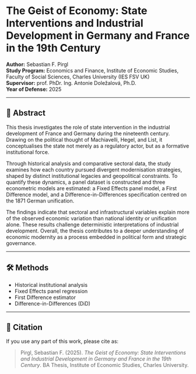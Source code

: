# The Geist of Economy: State Interventions and Industrial Development in Germany and France in the 19th Century

**Author:** Sebastian F. Pirgl  
**Study Program:** Economics and Finance, Institute of Economic Studies, Faculty of Social Sciences, Charles University (IES FSV UK)  
**Supervisor:** prof. PhDr. Ing. Antonie Doležalová, Ph.D.  
**Year of Defense:** 2025

---

## 📘 Abstract

This thesis investigates the role of state intervention in the industrial development of France and Germany during the nineteenth century. Drawing on the political thought of Machiavelli, Hegel, and List, it conceptualises the state not merely as a regulatory actor, but as a formative institutional force.

Through historical analysis and comparative sectoral data, the study examines how each country pursued divergent modernisation strategies, shaped by distinct institutional legacies and geopolitical constraints. To quantify these dynamics, a panel dataset is constructed and three econometric models are estimated: a Fixed Effects panel model, a First Difference model, and a Difference-in-Differences specification centred on the 1871 German unification.

The findings indicate that sectoral and infrastructural variables explain more of the observed economic variation than national identity or unification alone. These results challenge deterministic interpretations of industrial development. Overall, the thesis contributes to a deeper understanding of economic modernity as a process embedded in political form and strategic governance.

---

## 🛠 Methods

- Historical institutional analysis  
- Fixed Effects panel regression  
- First Difference estimator  
- Difference-in-Differences (DiD)

---

## 📎 Citation

If you use any part of this work, please cite as:

> Pirgl, Sebastian F. (2025). *The Geist of Economy: State Interventions and Industrial Development in Germany and France in the 19th Century*. BA Thesis, Institute of Economic Studies, Charles University.

